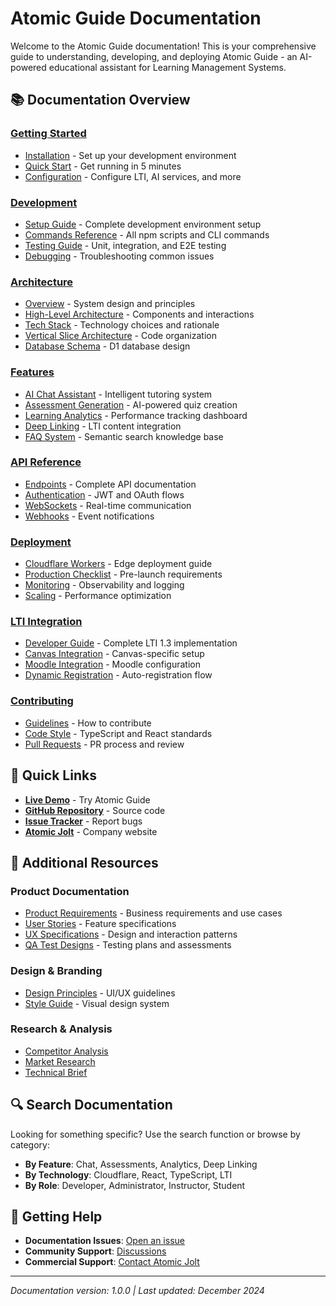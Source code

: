 # Atomic Guide Documentation

Welcome to the Atomic Guide documentation! This is your comprehensive guide to understanding, developing, and deploying Atomic Guide - an AI-powered educational assistant for Learning Management Systems.

## 📚 Documentation Overview

### [Getting Started](./getting-started/)
- [Installation](./getting-started/installation.md) - Set up your development environment
- [Quick Start](./getting-started/quick-start.md) - Get running in 5 minutes
- [Configuration](./getting-started/configuration.md) - Configure LTI, AI services, and more

### [Development](./development/)
- [Setup Guide](./development/setup.md) - Complete development environment setup
- [Commands Reference](./development/commands.md) - All npm scripts and CLI commands
- [Testing Guide](./development/testing.md) - Unit, integration, and E2E testing
- [Debugging](./development/debugging.md) - Troubleshooting common issues

### [Architecture](./architecture/)
- [Overview](./architecture/index.md) - System design and principles
- [High-Level Architecture](./architecture/2-high-level-architecture.md) - Components and interactions
- [Tech Stack](./architecture/3-tech-stack.md) - Technology choices and rationale
- [Vertical Slice Architecture](./architecture/vertical-slice-refactoring.md) - Code organization
- [Database Schema](./architecture/9-database-schema.md) - D1 database design

### [Features](./features/)
- [AI Chat Assistant](./features/chat.md) - Intelligent tutoring system
- [Assessment Generation](./features/assessments.md) - AI-powered quiz creation
- [Learning Analytics](./features/analytics.md) - Performance tracking dashboard
- [Deep Linking](./features/deep-linking.md) - LTI content integration
- [FAQ System](./features/faq.md) - Semantic search knowledge base

### [API Reference](./api/)
- [Endpoints](./api/endpoints.md) - Complete API documentation
- [Authentication](./api/authentication.md) - JWT and OAuth flows
- [WebSockets](./api/websockets.md) - Real-time communication
- [Webhooks](./api/webhooks.md) - Event notifications

### [Deployment](./deployment/)
- [Cloudflare Workers](./deployment/cloudflare.md) - Edge deployment guide
- [Production Checklist](./deployment/production.md) - Pre-launch requirements
- [Monitoring](./deployment/monitoring.md) - Observability and logging
- [Scaling](./deployment/scaling.md) - Performance optimization

### [LTI Integration](./lti/)
- [Developer Guide](./lti-developer-guide.md) - Complete LTI 1.3 implementation
- [Canvas Integration](./lti/canvas.md) - Canvas-specific setup
- [Moodle Integration](./lti/moodle.md) - Moodle configuration
- [Dynamic Registration](./lti/registration.md) - Auto-registration flow

### [Contributing](./contributing/)
- [Guidelines](./contributing/guidelines.md) - How to contribute
- [Code Style](./contributing/code-style.md) - TypeScript and React standards
- [Pull Requests](./contributing/pull-requests.md) - PR process and review

## 🚀 Quick Links

- **[Live Demo](https://guide.atomicjolt.xyz)** - Try Atomic Guide
- **[GitHub Repository](https://github.com/atomicjolt-com/atomic-guide)** - Source code
- **[Issue Tracker](https://github.com/atomicjolt-com/atomic-guide/issues)** - Report bugs
- **[Atomic Jolt](https://www.atomicjolt.com)** - Company website

## 📖 Additional Resources

### Product Documentation
- [Product Requirements](./prd/) - Business requirements and use cases
- [User Stories](./stories/) - Feature specifications
- [UX Specifications](./ux/) - Design and interaction patterns
- [QA Test Designs](./qa/) - Testing plans and assessments

### Design & Branding
- [Design Principles](./branding/design-principles.md) - UI/UX guidelines
- [Style Guide](./branding/style-guide.md) - Visual design system

### Research & Analysis
- [Competitor Analysis](./research/competitor-analysis.md)
- [Market Research](./research/brief.md)
- [Technical Brief](./brief.md)

## 🔍 Search Documentation

Looking for something specific? Use the search function or browse by category:

- **By Feature**: Chat, Assessments, Analytics, Deep Linking
- **By Technology**: Cloudflare, React, TypeScript, LTI
- **By Role**: Developer, Administrator, Instructor, Student

## 💬 Getting Help

- **Documentation Issues**: [Open an issue](https://github.com/atomicjolt-com/atomic-guide/issues)
- **Community Support**: [Discussions](https://github.com/atomicjolt-com/atomic-guide/discussions)
- **Commercial Support**: [Contact Atomic Jolt](https://www.atomicjolt.com/contact)

---

*Documentation version: 1.0.0 | Last updated: December 2024*